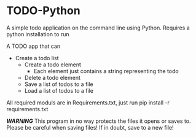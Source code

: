 # TODO-Python
A simple todo application on the command line using Python. Requires a python installation to run


A TODO app that can
* Create a todo list
	* Create a todo element
		* Each element just contains a string representing the todo
	* Delete a todo element
	* Save a list of todos to a file
	* Load a list of todos to a file

All required moduls are in Requirements.txt, just run  pip install -r requirements.txt

***WARNING*** This program in no way protects the files it opens or saves to. Please be careful when saving files! If in doubt, save to a new file!
